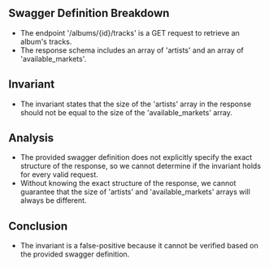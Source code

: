 ## Swagger Definition Breakdown
- The endpoint '/albums/{id}/tracks' is a GET request to retrieve an album's tracks.
- The response schema includes an array of 'artists' and an array of 'available_markets'.

## Invariant
- The invariant states that the size of the 'artists' array in the response should not be equal to the size of the 'available_markets' array.

## Analysis
- The provided swagger definition does not explicitly specify the exact structure of the response, so we cannot determine if the invariant holds for every valid request.
- Without knowing the exact structure of the response, we cannot guarantee that the size of 'artists' and 'available_markets' arrays will always be different.

## Conclusion
- The invariant is a false-positive because it cannot be verified based on the provided swagger definition.
